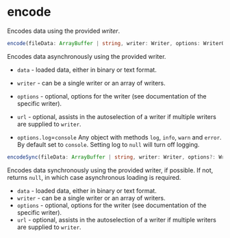 # encode

Encodes data using the provided _writer_.

```typescript
encode(fileData: ArrayBuffer | string, writer: Writer, options: WriterOptions, url?: string): Promise<unknown>
```

Encodes data asynchronously using the provided writer.

- `data` - loaded data, either in binary or text format.
- `writer` - can be a single writer or an array of writers.
- `options` - optional, options for the writer (see documentation of the specific writer).
- `url` - optional, assists in the autoselection of a writer if multiple writers are supplied to `writer`.

- `options.log`=`console` Any object with methods `log`, `info`, `warn` and `error`. By default set to `console`. Setting log to `null` will turn off logging.

```typescript
encodeSync(fileData: ArrayBuffer | string, writer: Writer, options?: WriterOptions,  rl?: string): unknown
```

Encodes data synchronously using the provided writer, if possible. If not, returns `null`, in which case asynchronous loading is required.

- `data` - loaded data, either in binary or text format.
- `writer` - can be a single writer or an array of writers.
- `options` - optional, options for the writer (see documentation of the specific writer).
- `url` - optional, assists in the autoselection of a writer if multiple writers are supplied to `writer`.
